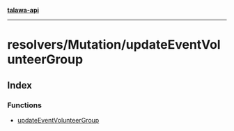[**talawa-api**](../../../README.md)

***

# resolvers/Mutation/updateEventVolunteerGroup

## Index

### Functions

- [updateEventVolunteerGroup](functions/updateEventVolunteerGroup.md)
